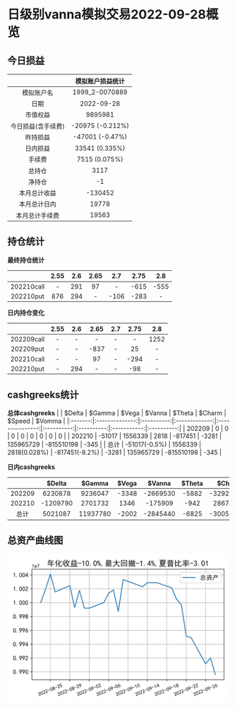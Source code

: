 # 日级别vanna模拟交易2022-09-28概览
## 今日损益
|                    | 模拟账户损益统计   |
|:-------------------:|:-------------------:|
| 模拟账户名         | 1999_2-0070889     |
| 日期               | 2022-09-28         |
| 市值权益           | 9895981            |
| 今日损益(含手续费) | -20975 (-0.212%)   |
| 昨持损益           | -47001 (-0.47%)    |
| 日内损益           | 33541 (0.335%)     |
| 手续费             | 7515 (0.075%)      |
| 总持仓             | 3117               |
| 净持仓             | -1                 |
| 本月总计收益       | -130452            |
| 本月总计日内       | 19778              |
| 本月总计手续费     | 19563              |

## 持仓统计
**最终持仓统计**

|            | 2.55   |   2.6 | 2.65   | 2.7   |   2.75 | 2.8   |
|:-----------:|:-------:|:------:|:-------:|:------:|:-------:|:------:|
| 202210call | -      |   291 | 97     | -     |   -615 | -555  |
| 202210put  | 876    |   294 | -      | -106  |   -283 | -     |

**日内持仓变化**

|            | 2.55   | 2.6   | 2.65   | 2.7   | 2.75   | 2.8   |
|:-----------:|:-------:|:------:|:-------:|:------:|:-------:|:------:|
| 202209call | -      | -     | -      | -     | -      | 1252  |
| 202209put  | -      | -     | -837   | -     | 25     | -     |
| 202210call | -      | -     | 97     | -     | -294   | -     |
| 202210put  | -      | 294   | -      | -     | -98    | -     |

## cashgreeks统计

**总体cashgreeks**
|        | \$Delta       | \$Gamma   | \$Vega       | \$Vanna        | \$Theta   | \$Charm   | \$Speed    | \$Vomma   |
|:-------:|:--------------:|:----------:|:-------------:|:---------------:|:----------:|:----------:|:-----------:|:----------:|
| 202209 | 0             | 0         | 0            | 0              | 0         | 0         | 0          | 0         |
| 202210 | -51017        | 1556339   | 2818         | -817451        | -3281     | 135965729 | -815510198 | -345      |
| 总计   | -51017(-0.5%) | 1556339   | 2818(0.028%) | -817451(-8.2%) | -3281     | 135965729 | -815510198 | -345      |

**日内cashgreeks**

|        | \$Delta   | \$Gamma   | \$Vega   | \$Vanna   | \$Theta   | \$Charm    | \$Speed    | \$Vomma   |
|:-------:|:----------:|:----------:|:---------:|:----------:|:----------:|:-----------:|:-----------:|:----------:|
| 202209 | 6230878   | 9236047   | -3348    | -2669530  | -5882     | -329253121 | 500638446  | -856      |
| 202210 | -1209790  | 2701732   | 1346     | -175909   | -942      | 28674180   | -180505317 | -126      |
| 总计   | 5021087   | 11937780  | -2002    | -2845440  | -6825     | -300578941 | 320133128  | -983      |

## 总资产曲线图

![](netvalue20220928.png)